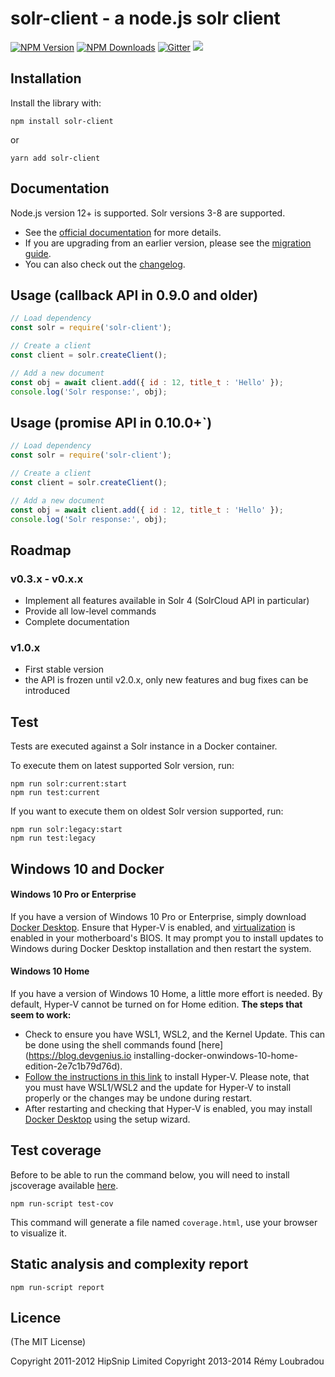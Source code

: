 # solr-client - a node.js solr client
[![NPM Version](https://img.shields.io/npm/v/solr-client.svg)](https://npmjs.org/package/solr-client)
[![NPM Downloads](https://img.shields.io/npm/dm/solr-client.svg)](https://npmjs.org/package/solr-client)
[![Gitter](https://badges.gitter.im/Join%20Chat.svg)](https://gitter.im/lbdremy/solr-node-client?utm_source=badge&utm_medium=badge&utm_campaign=pr-badge&utm_content=badge)
![](https://github.com/lbdremy/solr-node-client/workflows/CI/badge.svg)

## Installation

Install the library with:

```shell
npm install solr-client
```

or

```shell
yarn add solr-client
```

## Documentation

Node.js version 12+ is supported.
Solr versions 3-8 are supported.

* See the [official documentation](https://lbdremy.github.io/solr-node-client/) for more details.
* If you are upgrading from an earlier version, please see the [migration guide](https://github.com/lbdremy/solr-node-client/blob/master/UPGRADING.md).
* You can also check out the [changelog](https://github.com/lbdremy/solr-node-client/blob/master/CHANGELOG.md).

## Usage (callback API in 0.9.0 and older)

```js
// Load dependency
const solr = require('solr-client');

// Create a client
const client = solr.createClient();

// Add a new document
const obj = await client.add({ id : 12, title_t : 'Hello' });
console.log('Solr response:', obj);
```

## Usage (promise API in 0.10.0+`)

```js
// Load dependency
const solr = require('solr-client');

// Create a client
const client = solr.createClient();

// Add a new document
const obj = await client.add({ id : 12, title_t : 'Hello' });
console.log('Solr response:', obj);
```

## Roadmap

### v0.3.x - v0.x.x

- Implement all features available in Solr 4 (SolrCloud API in particular)
- Provide all low-level commands
- Complete documentation

### v1.0.x

- First stable version
- the API is frozen until v2.0.x, only new features and bug fixes can be introduced

## Test

Tests are executed against a Solr instance in a Docker container. 

To execute them on latest supported Solr version, run:

```shell
npm run solr:current:start
npm run test:current
```

If you want to execute them on oldest Solr version supported, run:

```shell
npm run solr:legacy:start
npm run test:legacy
```
## Windows 10 and Docker

#### Windows 10 Pro or Enterprise

If you have a version of Windows 10 Pro or Enterprise, simply download [Docker Desktop](https://docs.docker.com/desktop/windows/install/). Ensure that Hyper-V is enabled, and [virtualization](https://docs.docker.com/desktop/windows/troubleshoot/#virtualization-must-be-enabled) is enabled in your motherboard's BIOS. It may prompt you to install updates to Windows during Docker Desktop installation and then restart the system.

#### Windows 10 Home

If you have a version of Windows 10 Home, a little more effort is needed. By default, Hyper-V cannot be turned on for Home edition.
**The steps that seem to work:**
- Check to ensure you have WSL1, WSL2, and the Kernel Update. This can be done using the shell commands found [here](https://blog.devgenius.io installing-docker-onwindows-10-home-edition-2e7c1b79d76d). 
- [Follow the instructions in this link](https://www.itechtics.com/enable-hyper-v-windows-10-home/) to install Hyper-V. Please note, that you must have WSL1/WSL2 and the update for Hyper-V to install properly or the changes may be undone during restart.
- After restarting and checking that Hyper-V is enabled, you may install [Docker Desktop](https://docs.docker.com/desktop/windows/install/) using the setup wizard.

## Test coverage

Before to be able to run the command below, you will need to install jscoverage available 
[here](https://github.com/visionmedia/node-jscoverage).

```
npm run-script test-cov
```

This command will generate a file named `coverage.html`, use your browser to visualize it.

## Static analysis and complexity report

```
npm run-script report
```

## Licence

(The MIT License)

Copyright 2011-2012 HipSnip Limited
Copyright 2013-2014 Rémy Loubradou
